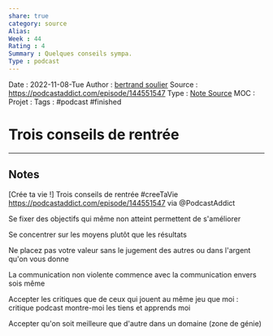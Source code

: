 ```yaml
---
share: true 
category: source
Alias:
Week : 44
Rating : 4
Summary : Quelques conseils sympa.
Type : podcast
---
```

Date : 2022-11-08-Tue
Author : [bertrand soulier](bertrand%20soulier.md)
Source : https://podcastaddict.com/episode/144551547 
Type : [Note Source](Note%20Source.md)
MOC :
Projet : 
Tags : #podcast #finished 

# Trois conseils de rentrée


***

## Notes

[Crée ta vie !] Trois conseils de rentrée #creeTaVie 
https://podcastaddict.com/episode/144551547 via @PodcastAddict

Se fixer des objectifs qui même non atteint permettent de s'améliorer

Se concentrer sur les moyens plutôt que les résultats

Ne placez pas votre valeur sans le jugement des autres ou dans l'argent qu'on vous donne 

La communication non violente commence avec la communication envers sois même 

Accepter les critiques que de ceux qui jouent au même jeu que moi : critique podcast montre-moi les tiens et apprends moi 

Accepter qu'on soit meilleure que d'autre dans un domaine (zone de génie)

